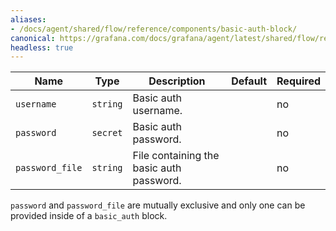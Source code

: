 ```yaml
---
aliases:
- /docs/agent/shared/flow/reference/components/basic-auth-block/
canonical: https://grafana.com/docs/grafana/agent/latest/shared/flow/reference/components/basic-auth-block/
headless: true
---
```


Name | Type | Description | Default | Required
---- | ---- | ----------- | ------- | --------
`username` | `string` | Basic auth username. | | no
`password` | `secret` | Basic auth password. | | no
`password_file` | `string` | File containing the basic auth password. | | no

`password` and `password_file` are mutually exclusive and only one can be
provided inside of a `basic_auth` block.
